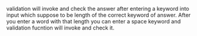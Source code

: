 validation will invoke and check the answer after entering a keyword into input
which suppose to be length of the correct keyword of answer. After you enter a
word with that length you can enter a space keyword and validation fucntion will
invoke and check it.

